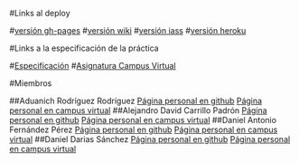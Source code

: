 #Links al deploy

#[versión gh-pages]()
#[versión wiki]()
#[versión iass]()
#[versión heroku]()

#Links a la especificación de la práctica

#[Especificación](https://casianorodriguezleon.gitbooks.io/ull-esit-1617/practicas/practicalearningrouting.html)
#[Asignatura Campus Virtual](https://campusvirtual.ull.es/1617/course/view.php?id=1148)

#Miembros

##Aduanich Rodríguez Rodríguez
[Página personal en github](https://alu0100818130.github.io/)
[Página personal en campus virtual](https://campusvirtual.ull.es/1617/user/view.php?id=9417&course=1148)
##Alejandro David Carrillo Padrón
[Página personal en github](https://alu0100845808.github.io/)
[Página personal en campus virtual](https://campusvirtual.ull.es/1617/user/view.php?id=9406&course=1148)
##Daniel Antonio Fernández Pérez
[Página personal en github](http://alu0100812534.github.io/)
[Página personal en campus virtual](https://campusvirtual.ull.es/1617/user/view.php?id=9369&course=1148)
##Daniel Darias Sánchez
[Página personal en github](https://dariasteam.github.io/)
[Página personal en campus virtual](https://campusvirtual.ull.es/1617/user/view.php?id=18832&course=1148)